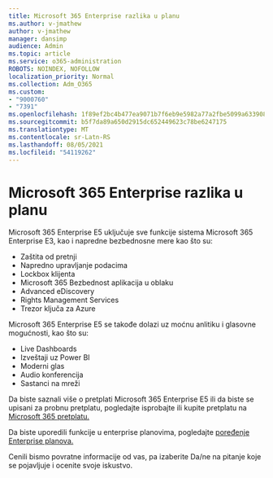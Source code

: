 ```yaml
---
title: Microsoft 365 Enterprise razlika u planu
ms.author: v-jmathew
author: v-jmathew
manager: dansimp
audience: Admin
ms.topic: article
ms.service: o365-administration
ROBOTS: NOINDEX, NOFOLLOW
localization_priority: Normal
ms.collection: Adm_O365
ms.custom:
- "9000760"
- "7391"
ms.openlocfilehash: 1f89ef2bc4b477ea9071b7f6eb9e5982a77a2fbe5099a633908b5026ccaf26b1
ms.sourcegitcommit: b5f7da89a650d2915dc652449623c78be6247175
ms.translationtype: MT
ms.contentlocale: sr-Latn-RS
ms.lasthandoff: 08/05/2021
ms.locfileid: "54119262"
---
```

# <a name="microsoft-365-enterprise-plan-differences"></a>Microsoft 365 Enterprise razlika u planu

Microsoft 365 Enterprise E5 uključuje sve funkcije sistema Microsoft 365 Enterprise E3, kao i napredne bezbednosne mere kao što su:

- Zaštita od pretnji
- Napredno upravljanje podacima
- Lockbox klijenta
- Microsoft 365 Bezbednost aplikacija u oblaku
- Advanced eDiscovery
- Rights Management Services
- Trezor ključa za Azure

Microsoft 365 Enterprise E5 se takođe dolazi uz moćnu anlitiku i glasovne mogućnosti, kao što su:

- Live Dashboards
- Izveštaji uz Power BI
- Moderni glas
- Audio konferencija
- Sastanci na mreži

Da biste saznali više o pretplati Microsoft 365 Enterprise E5 ili da biste se upisani za probnu pretplatu, pogledajte isprobajte ili kupite pretplatu na [Microsoft 365 pretplatu.](https://go.microsoft.com/fwlink/?linkid=2099673)

Da biste uporedili funkcije u enterprise planovima, pogledajte [poređenje Enterprise planova.](https://go.microsoft.com/fwlink/?linkid=2097200)

Cenili bismo povratne informacije od vas, pa izaberite Da/ne na pitanje koje se pojavljuje i ocenite svoje iskustvo.
